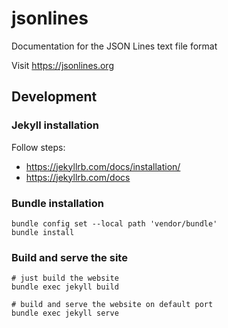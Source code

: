 # jsonlines
Documentation for the JSON Lines text file format

Visit https://jsonlines.org

## Development

### Jekyll installation

Follow steps:
- https://jekyllrb.com/docs/installation/
- https://jekyllrb.com/docs

### Bundle installation

```shell
bundle config set --local path 'vendor/bundle'
bundle install
```

### Build and serve the site

```shell
# just build the website
bundle exec jekyll build

# build and serve the website on default port
bundle exec jekyll serve
```